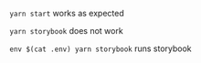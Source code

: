 `yarn start` works as expected

`yarn storybook` does not work

`env $(cat .env) yarn storybook` runs storybook
